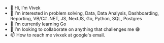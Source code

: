 - 👋 Hi, I’m Vivek
- 👀 I’m interested in problem solving, Data, Data Analysis, Dashboarding, Reporting, VB/C# .NET, JS, NextJS, Go, Python, SQL, Postgres
- 🌱 I’m currently learning Go
- 💞️ I’m looking to collaborate on anything that challenges me 😁
- 📫 How to reach me vivxek at google's email. 

